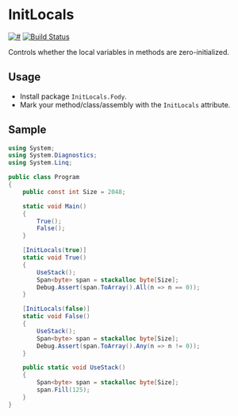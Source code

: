 # InitLocals

[![#](https://img.shields.io/nuget/v/InitLocals.Fody.svg?style=flat)](http://www.nuget.org/packages/InitLocals.Fody/)
[![Build Status](https://josetr.visualstudio.com/InitLocals/_apis/build/status/InitLocals?branchName=master)](https://josetr.visualstudio.com/InitLocals/_build/latest?definitionId=12&branchName=master)

Controls whether the local variables in methods are zero-initialized.

## Usage

* Install package `InitLocals.Fody`.
* Mark your method/class/assembly with the `InitLocals` attribute.

## Sample

```cs
using System;
using System.Diagnostics;
using System.Linq;

public class Program
{
    public const int Size = 2048;

    static void Main()
    {
        True();
        False();
    }

    [InitLocals(true)]
    static void True()
    {
        UseStack();
        Span<byte> span = stackalloc byte[Size];
        Debug.Assert(span.ToArray().All(n => n == 0));
    }

    [InitLocals(false)]
    static void False()
    {
        UseStack();
        Span<byte> span = stackalloc byte[Size];
        Debug.Assert(span.ToArray().Any(n => n != 0));
    }

    public static void UseStack()
    {
        Span<byte> span = stackalloc byte[Size];
        span.Fill(125);
    }
}
```
